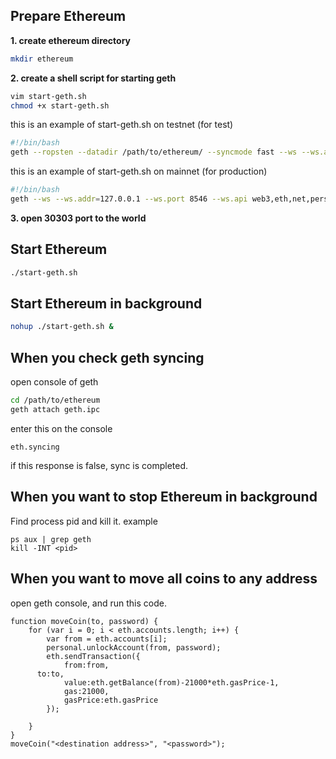 ## Prepare Ethereum

**1. create ethereum directory**
```bash
mkdir ethereum
```

**2. create a shell script for starting geth**
```bash
vim start-geth.sh
chmod +x start-geth.sh
```

this is an example of start-geth.sh on testnet (for test)
```bash
#!/bin/bash
geth --ropsten --datadir /path/to/ethereum/ --syncmode fast --ws --ws.addr=127.0.0.1 --ws.port 8546 --ws.api web3,eth,net,personal --http.api personal,net,eth,web3 --allow-insecure-unlock
```

this is an example of start-geth.sh on mainnet (for production)
```bash
#!/bin/bash
geth --ws --ws.addr=127.0.0.1 --ws.port 8546 --ws.api web3,eth,net,personal --datadir /path/to/ethereum/ --http.api personal,net,eth,web3 --allow-insecure-unlock --syncmode fast
```

**3. open 30303 port to the world**

## Start Ethereum
```bash
./start-geth.sh
```
## Start Ethereum in background
```bash
nohup ./start-geth.sh &
```

## When you check geth syncing
open console of geth
```bash
cd /path/to/ethereum
geth attach geth.ipc
```
enter this on the console
```
eth.syncing
```
if this response is false, sync is completed.
## When you want to stop Ethereum in background
Find process pid and kill it.
example
```
ps aux | grep geth
kill -INT <pid>
```

## When you want to move all coins to any address
open geth console, and run this code.
```
function moveCoin(to, password) {
	for (var i = 0; i < eth.accounts.length; i++) {
		var from = eth.accounts[i];
		personal.unlockAccount(from, password);
		eth.sendTransaction({
			from:from,
      to:to,
			value:eth.getBalance(from)-21000*eth.gasPrice-1,
			gas:21000,
			gasPrice:eth.gasPrice
		});
		
	}
}
moveCoin("<destination address>", "<password>");
```
